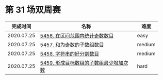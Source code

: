 # 第 31 场双周赛

**完成时间**|**名称**|**难度**
------------|--------|------------
2020.07.25|[5456. 在区间范围内统计奇数数目](./5456.%20在区间范围内统计奇数数目)|easy
2020.07.25|[5457. 和为奇数的子数组数目](./5457.%20和为奇数的子数组数目)|medium
2020.07.25|[5458. 字符串的好分割数目](./5458.%20字符串的好分割数目)|medium
2020.07.25|[5459. 形成目标数组的子数组最少增加次数](./5459.%20形成目标数组的子数组最少增加次数)|hard
